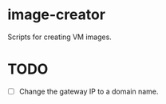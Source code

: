 image-creator
=============

Scripts for creating VM images.


TODO
=============

- [ ] Change the gateway IP to a domain name.
